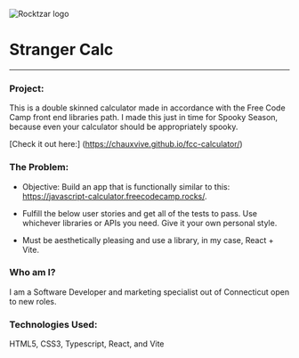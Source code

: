![Rocktzar logo](https://res.cloudinary.com/mpauldesigns/image/upload/c_scale,q_100,w_200/v1540421311/rocktzar_red.png)

# Stranger Calc

---

### Project:

This is a double skinned calculator made in accordance with the Free Code Camp front end libraries path.
I made this just in time for Spooky Season, because even your calculator should be appropriately spooky. 

[Check it out here:] (https://chauxvive.github.io/fcc-calculator/)

### The Problem:

* Objective: Build an app that is functionally similar to this: https://javascript-calculator.freecodecamp.rocks/.

* Fulfill the below user stories and get all of the tests to pass. Use whichever libraries or APIs you need. Give it your own personal style.

* Must be aesthetically pleasing and use a library, in my case, React + Vite. 

### Who am I?

I am a Software Developer and marketing specialist out of Connecticut open to new roles.

### Technologies Used:

HTML5, CSS3, Typescript, React, and Vite
